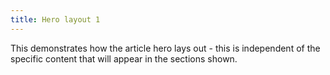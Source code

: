 ```yaml
---
title: Hero layout 1
---
```

This demonstrates how the article hero lays out - this is independent of the specific content that will appear in the
sections shown. 